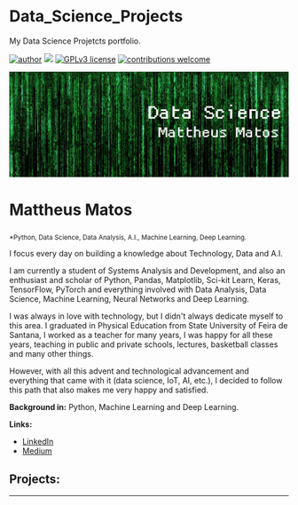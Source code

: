 # Data_Science_Projects
My Data Science Projetcts portfolio.

[![author](https://img.shields.io/badge/author-MattheusMatos-red.svg)](https://www.linkedin.com/in/matosmattheus/) [![](https://img.shields.io/badge/python-3.7+-blue.svg)](https://www.python.org/downloads/release/python-365/) [![GPLv3 license](https://img.shields.io/badge/License-GPLv3-blue.svg)](http://perso.crans.org/besson/LICENSE.html) [![contributions welcome](https://img.shields.io/badge/contributions-welcome-brightgreen.svg?style=flat)](https://github.com/carlosfab/data_science/issues)

<p align="center">
  <img src="banner.png" >
</p>

# Mattheus Matos
<sub>*Python, Data Science, Data Analysis, A.I., Machine Learning, Deep Learning.</sub>

I focus every day on building a knowledge about Technology, Data and A.I.

I am currently a student of Systems Analysis and Development, and also an enthusiast and scholar of Python, Pandas, Matplotlib, Sci-kit Learn, Keras, TensorFlow, PyTorch and everything involved with Data Analysis, Data Science, Machine Learning, Neural Networks and Deep Learning.

I was always in love with technology, but I didn't always dedicate myself to this area. I graduated in Physical Education from State University of Feira de Santana, I worked as a teacher for many years, I was happy for all these years, teaching in public and private schools, lectures, basketball classes and many other things.

However, with all this advent and technological advancement and everything that came with it (data science, IoT, AI, etc.), I decided to follow this path that also makes me very happy and satisfied. 

**Background in:** Python, Machine Learning and Deep Learning.

**Links:**
* [LinkedIn](https://www.linkedin.com/in/matosmattheus/)
* [Medium](https://www.medium.com)


## Projects:

---




